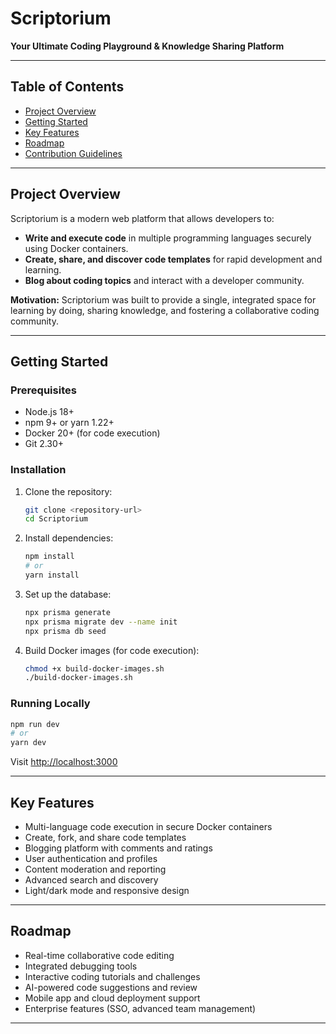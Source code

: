 # Scriptorium

**Your Ultimate Coding Playground & Knowledge Sharing Platform**

---

## Table of Contents
- [Project Overview](#project-overview)
- [Getting Started](#getting-started)
- [Key Features](#key-features)
- [Roadmap](#roadmap)
- [Contribution Guidelines](#contribution-guidelines)

---

## Project Overview
Scriptorium is a modern web platform that allows developers to:
- **Write and execute code** in multiple programming languages securely using Docker containers.
- **Create, share, and discover code templates** for rapid development and learning.
- **Blog about coding topics** and interact with a developer community.

**Motivation:**
Scriptorium was built to provide a single, integrated space for learning by doing, sharing knowledge, and fostering a collaborative coding community.

---

## Getting Started

### Prerequisites
- Node.js 18+
- npm 9+ or yarn 1.22+
- Docker 20+ (for code execution)
- Git 2.30+

### Installation
1. Clone the repository:
   ```bash
   git clone <repository-url>
   cd Scriptorium
   ```
2. Install dependencies:
   ```bash
   npm install
   # or
   yarn install
   ```
3. Set up the database:
   ```bash
   npx prisma generate
   npx prisma migrate dev --name init
   npx prisma db seed
   ```
4. Build Docker images (for code execution):
   ```bash
   chmod +x build-docker-images.sh
   ./build-docker-images.sh
   ```

### Running Locally
```bash
npm run dev
# or
yarn dev
```
Visit [http://localhost:3000](http://localhost:3000)

---

## Key Features
- Multi-language code execution in secure Docker containers
- Create, fork, and share code templates
- Blogging platform with comments and ratings
- User authentication and profiles
- Content moderation and reporting
- Advanced search and discovery
- Light/dark mode and responsive design

---

## Roadmap
- Real-time collaborative code editing
- Integrated debugging tools
- Interactive coding tutorials and challenges
- AI-powered code suggestions and review
- Mobile app and cloud deployment support
- Enterprise features (SSO, advanced team management)


---
